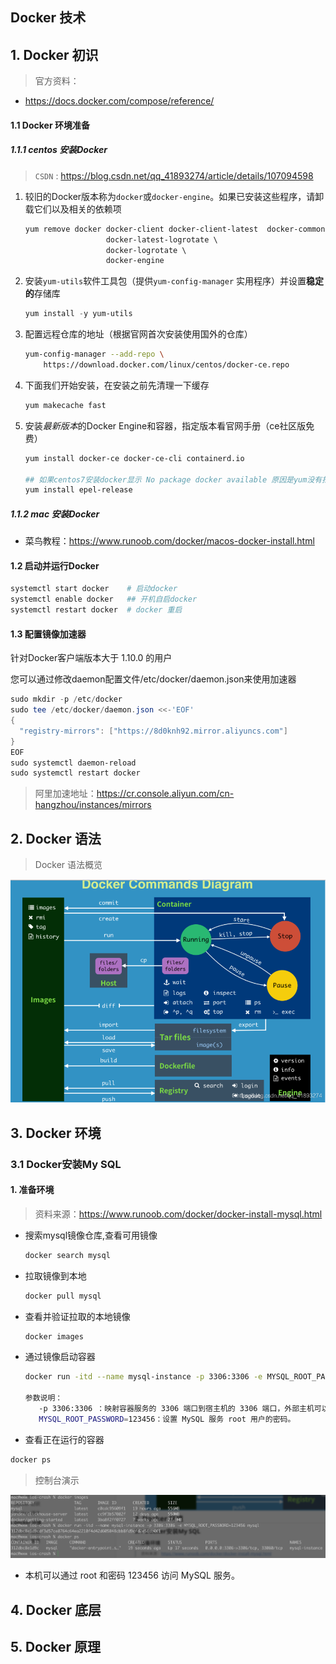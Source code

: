 ## Docker 技术



## 1. Docker 初识

> 官方资料：

- https://docs.docker.com/compose/reference/

#### 1.1 Docker 环境准备

##### 1.1.1 centos 安装Docker

> ` CSDN ` : https://blog.csdn.net/qq_41893274/article/details/107094598

1. 较旧的Docker版本称为`docker`或`docker-engine`。如果已安装这些程序，请卸载它们以及相关的依赖项

   ```powershell
   yum remove docker docker-client docker-client-latest  docker-common  docker-latest \
                     docker-latest-logrotate \
                     docker-logrotate \
                     docker-engine
   ```

2. 安装`yum-utils`软件工具包（提供`yum-config-manager` 实用程序）并设置**稳定的**存储库

   ```powershell
   yum install -y yum-utils
   ```

3. 配置远程仓库的地址（根据官网首次安装使用国外的仓库）

   ```bash
   yum-config-manager --add-repo \
       https://download.docker.com/linux/centos/docker-ce.repo
   ```

4. 下面我们开始安装，在安装之前先清理一下缓存

   ```bash
   yum makecache fast
   ```

5. 安装*最新版本*的Docker Engine和容器，指定版本看官网手册（ce社区版免费）

   ```bash
   yum install docker-ce docker-ce-cli containerd.io
   
   ## 如果centos7安装docker显示 No package docker available 原因是yum没有找到docker的包，需要epel第三方软件库，运行下面的命令
   yum install epel-release
   ```

##### 1.1.2 mac 安装Docker

- 菜鸟教程：https://www.runoob.com/docker/macos-docker-install.html

#### 1.2 启动并运行Docker

```bash
systemctl start docker    # 启动docker
systemctl enable docker   ## 开机自启docker 
systemctl restart docker  # docker 重启
```

#### 1.3 配置镜像加速器

针对Docker客户端版本大于 1.10.0 的用户

您可以通过修改daemon配置文件/etc/docker/daemon.json来使用加速器

```powershell
sudo mkdir -p /etc/docker
sudo tee /etc/docker/daemon.json <<-'EOF'
{
  "registry-mirrors": ["https://8d0knh92.mirror.aliyuncs.com"]
}
EOF
sudo systemctl daemon-reload
sudo systemctl restart docker
```

> 阿里加速地址：https://cr.console.aliyun.com/cn-hangzhou/instances/mirrors



## 2. Docker 语法

> Docker 语法概览

![image](asserts/1615455058457-12a21be5-14bd-4f5c-a377-70c4d29a4796.png)

## 3. Docker 环境

### 3.1 Docker安装My SQL

#### 1. 准备环境

> 资料来源：https://www.runoob.com/docker/docker-install-mysql.html

- 搜索mysql镜像仓库,查看可用镜像

  ```bash
  docker search mysql
  ```

- 拉取镜像到本地

  ```bash
  docker pull mysql
  ```

- 查看并验证拉取的本地镜像

  ```bash
  docker images
  ```

- 通过镜像启动容器

  ```bash
  docker run -itd --name mysql-instance -p 3306:3306 -e MYSQL_ROOT_PASSWORD=123456 mysql
  
  参数说明：
     -p 3306:3306 ：映射容器服务的 3306 端口到宿主机的 3306 端口，外部主机可以直接通过 宿主机ip:3306 访问到 MySQL 的服务。
     MYSQL_ROOT_PASSWORD=123456：设置 MySQL 服务 root 用户的密码。
  ```

-  查看正在运行的容器

  ```bash
  docker ps
  ```

> 控制台演示

<img src="asserts/image-20210513113604742.png" alt="image-20210513113604742" style="zoom:67%;" />  

- 本机可以通过 root 和密码 123456 访问 MySQL 服务。



## 4. Docker 底层



## 5. Docker 原理 











